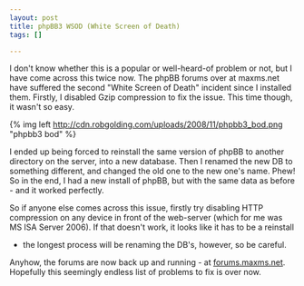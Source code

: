 ```yaml
--- 
layout: post
title: phpBB3 WSOD (White Screen of Death)
tags: []

---
```


I don't know whether this is a popular or well-heard-of problem or not, but
I have come across this twice now. The phpBB forums over at maxms.net have
suffered the second "White Screen of Death" incident since I installed them.
Firstly, I disabled Gzip compression to fix the issue. This time though, it
wasn't so easy.

{% img left http://cdn.robgolding.com/uploads/2008/11/phpbb3_bod.png "phpbb3 bod" %}

I ended up being forced to reinstall the same version of phpBB to another
directory on the server, into a new database. Then I renamed the new DB to
something different, and changed the old one to the new one's name. Phew! So in
the end, I had a new install of phpBB, but with the same data as before - and
it worked perfectly.

So if anyone else comes across this issue, firstly try disabling HTTP
compression on any device in front of the web-server (which for me was MS ISA
Server 2006). If that doesn't work, it looks like it has to be a reinstall
- the longest process will be renaming the DB's, however, so be careful.

Anyhow, the forums are now back up and running - at
[forums.maxms.net](http://forums.maxms.net "forums.maxms.net"). Hopefully this
seemingly endless list of problems to fix is over now.
